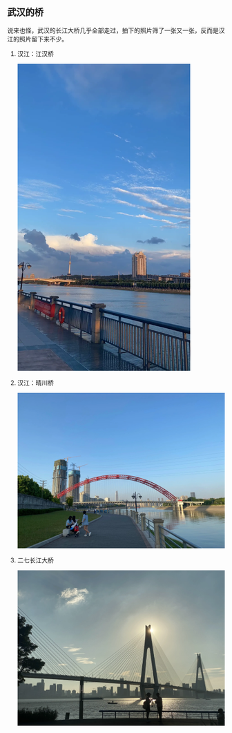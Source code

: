 ## 武汉的桥

说来也怪，武汉的长江大桥几乎全部走过，拍下的照片筛了一张又一张，反而是汉江的照片留下来不少。

1.  汉江：江汉桥

    <img src="./bridge.webp" style="width: 400px" />

2.  汉江：晴川桥

    <img src="./bridge-3.webp" style="width: 800px" />

3. 二七长江大桥

    <img src="./27.webp" style="width: 800px" />
